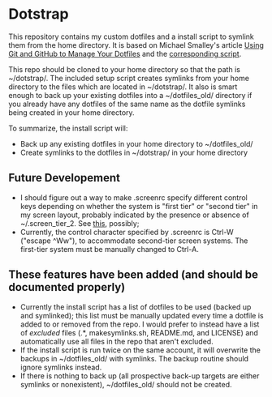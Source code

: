 # Dotstrap

This repository contains my custom dotfiles and a install script to symlink them from the home directory. It is based on Michael Smalley's article [Using Git and GitHub to Manage Your Dotfiles](http://blog.smalleycreative.com/tutorials/using-git-and-github-to-manage-your-dotfiles/) and the [corresponding script](https://github.com/michaeljsmalley/dotfiles/blob/master/makesymlinks.sh).

This repo should be cloned to your home directory so that the path is ~/dotstrap/. The included setup script creates symlinks from your home directory to the files which are located in ~/dotstrap/. It also is smart enough to back up your existing dotfiles into a ~/dotfiles_old/ directory if you already have any dotfiles of the same name as the dotfile symlinks being created in your home directory.

To summarize, the install script will:

* Back up any existing dotfiles in your home directory to ~/dotfiles_old/
* Create symlinks to the dotfiles in ~/dotstrap/ in your home directory

## Future Developement

* I should figure out a way to make .screenrc specify different control keys depending on whether the system is "first tier" or "second tier" in my screen layout, probably indicated by the presence or absence of ~/.screen_tier_2. See [this](http://unix.stackexchange.com/questions/21523/how-can-i-automatically-run-a-script-inside-screen-if-the-script-is-not-in-path), possibly; 
* Currently, the control character specified by .screenrc is Ctrl-W ("escape ^Ww"), to accommodate second-tier screen systems. The first-tier system must be manually changed to Ctrl-A.

## These features have been added (and should be documented properly)

* Currently the install script has a list of dotfiles to be used (backed up and symlinked); this list must be manually updated every time a dotfile is added to or removed from the repo. I would prefer to instead have a list of *excluded* files (.*, makesymlinks.sh, README.md, and LICENSE) and automatically use all files in the repo that aren't excluded.
* If the install script is run twice on the same account, it will overwrite the backups in ~/dotfiles_old/ with symlinks. The backup routine should ignore symlinks instead.
* If there is nothing to back up (all prospective back-up targets are either symlinks or nonexistent), ~/dotfiles_old/ should not be created.

